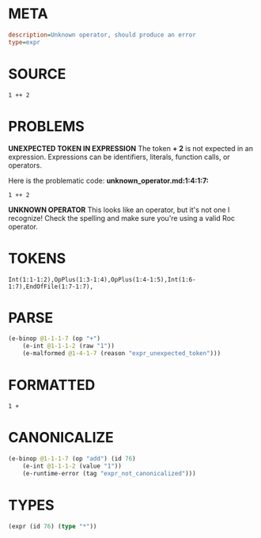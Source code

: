 # META
~~~ini
description=Unknown operator, should produce an error
type=expr
~~~
# SOURCE
~~~roc
1 ++ 2
~~~
# PROBLEMS
**UNEXPECTED TOKEN IN EXPRESSION**
The token **+ 2** is not expected in an expression.
Expressions can be identifiers, literals, function calls, or operators.

Here is the problematic code:
**unknown_operator.md:1:4:1:7:**
```roc
1 ++ 2
```


**UNKNOWN OPERATOR**
This looks like an operator, but it's not one I recognize!
Check the spelling and make sure you're using a valid Roc operator.

# TOKENS
~~~zig
Int(1:1-1:2),OpPlus(1:3-1:4),OpPlus(1:4-1:5),Int(1:6-1:7),EndOfFile(1:7-1:7),
~~~
# PARSE
~~~clojure
(e-binop @1-1-1-7 (op "+")
	(e-int @1-1-1-2 (raw "1"))
	(e-malformed @1-4-1-7 (reason "expr_unexpected_token")))
~~~
# FORMATTED
~~~roc
1 + 
~~~
# CANONICALIZE
~~~clojure
(e-binop @1-1-1-7 (op "add") (id 76)
	(e-int @1-1-1-2 (value "1"))
	(e-runtime-error (tag "expr_not_canonicalized")))
~~~
# TYPES
~~~clojure
(expr (id 76) (type "*"))
~~~

